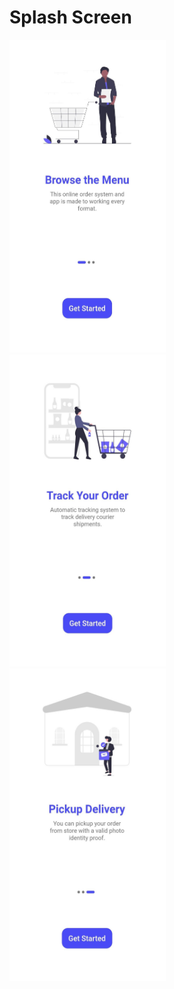# Splash Screen

 <div class="row" style >
  <div class="column">
    <img src = "Screenshots/1.jpg" width = "250" height = "500">
  </div>
  <div class="column">
    <img src = "Screenshots/2.jpg" width = "250" height = "500">
  </div>
  <div class="column">
    <img src = "Screenshots/3.jpg" width = "250" height = "500">
  </div>
</div> 


